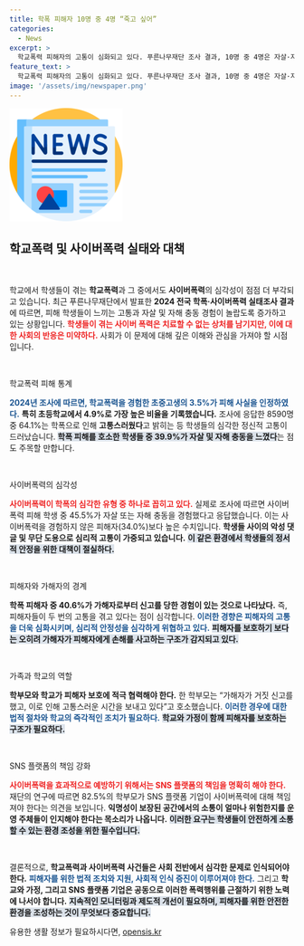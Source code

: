```yaml
---
title: 학폭 피해자 10명 중 4명 “죽고 싶어”
categories:
  - News
excerpt: >
  학교폭력 피해자의 고통이 심화되고 있다. 푸른나무재단 조사 결과, 10명 중 4명은 자살·자해 충동을 경험했으며, 사이버폭력이 악화되고 있다. 피해자 보호를 위한 사회적 책임이 요구된다.
feature_text: >
  학교폭력 피해자의 고통이 심화되고 있다. 푸른나무재단 조사 결과, 10명 중 4명은 자살·자해 충동을 경험했으며, 사이버폭력이 악화되고 있다. 피해자 보호를 위한 사회적 책임이 요구된다.
image: '/assets/img/newspaper.png'
---
```


<p><img src="/assets/img/newspaper.png" alt="kimp 속보" /></p>

<h2 data-ke-size="size26">학교폭력 및 사이버폭력 실태와 대책</h2>

<p data-ke-size="size16">&nbsp;</p>

<p>학교에서 학생들이 겪는 <b>학교폭력</b>과 그 중에서도 <b>사이버폭력</b>의 심각성이 점점 더 부각되고 있습니다. 최근 푸른나무재단에서 발표한 <b>2024 전국 학폭·사이버폭력 실태조사 결과</b>에 따르면, 피해 학생들이 느끼는 고통과 자살 및 자해 충동 경험이 놀랍도록 증가하고 있는 상황입니다. <b><span style="color: #ee2323;">학생들이 겪는 사이버 폭력은 치료할 수 없는 상처를 남기지만, 이에 대한 사회의 반응은 미약하다.</span></b> 사회가 이 문제에 대해 깊은 이해와 관심을 가져야 할 시점입니다.</p>

<p data-ke-size="size16">&nbsp;</p>

<p>학교폭력 피해 통계</p>

<p><b><span style="color: #1a5490;">2024년 조사에 따르면, 학교폭력을 경험한 초중고생의 3.5%가 피해 사실을 인정하였다.</span></b> <b>특히 초등학교에서 4.9%로 가장 높은 비율을 기록했습니다.</b> 조사에 응답한 8590명 중 64.1%는 학폭으로 인해 <b>고통스러웠다</b>고 밝히는 등 학생들의 심각한 정신적 고통이 드러났습니다. <b><span style="background-color: #21538527;">학폭 피해를 호소한 학생들 중 39.9%가 자살 및 자해 충동을 느꼈다</span></b>는 점도 주목할 만합니다.</p>

<p data-ke-size="size16">&nbsp;</p>

<p>사이버폭력의 심각성</p>

<p><b><span style="color: #ee2323;">사이버폭력이 학폭의 심각한 유형 중 하나로 꼽히고 있다.</span></b> 실제로 조사에 따르면 사이버폭력 피해 학생 중 45.5%가 자살 또는 자해 충동을 경험했다고 응답했습니다. 이는 사이버폭력을 경험하지 않은 피해자(34.0%)보다 높은 수치입니다. <b>학생들 사이의 악성 댓글 및 무단 도용으로 심리적 고통이 가중되고 있습니다.</b> <b><span style="background-color: #21538527;">이 같은 환경에서 학생들의 정서적 안정을 위한 대책이 절실하다.</span></b></p>

<p data-ke-size="size16">&nbsp;</p>

<p>피해자와 가해자의 경계</p>

<p><b>학폭 피해자 중 40.6%가 가해자로부터 <b>신고를 당한</b> 경험이 있는 것으로 나타났다.</b> 즉, 피해자들이 두 번의 고통을 겪고 있다는 점이 심각합니다. <b><span style="color: #1a5490;">이러한 경향은 피해자의 고통을 더욱 심화시키며, 심리적 안정성을 심각하게 위협하고 있다.</span></b> <b><span style="background-color: #21538527;">피해자를 보호하기 보다는 오히려 가해자가 피해자에게 손해를 사고하는 구조가 감지되고 있다.</span></b></p>

<p data-ke-size="size16">&nbsp;</p>

<p>가족과 학교의 역할</p>

<p><b>학부모와 학교가 피해자 보호에 적극 협력해야 한다.</b> 한 학부모는 “가해자가 거짓 신고를 했고, 이로 인해 고통스러운 시간을 보내고 있다”고 호소했습니다. <b><span style="color: #1a5490;">이러한 경우에 대한 법적 절차와 학교의 즉각적인 조치가 필요하다.</span></b> <b><span style="background-color: #21538527;">학교와 가정이 함께 피해자를 보호하는 구조가 필요하다.</span></b></p>

<p data-ke-size="size16">&nbsp;</p>

<p>SNS 플랫폼의 책임 강화</p>

<p><b><span style="color: #ee2323;">사이버폭력을 효과적으로 예방하기 위해서는 SNS 플랫폼의 책임을 명확히 해야 한다.</span></b> 재단의 연구에 따르면 82.5%의 학부모가 SNS 플랫폼 기업이 사이버폭력에 대해 책임져야 한다는 의견을 보입니다. <b>익명성이 보장된 공간에서의 소통이 얼마나 위험한지를 운영 주체들이 인지해야 한다는 목소리가 나옵니다.</b> <b><span style="background-color: #21538527;">이러한 요구는 학생들이 안전하게 소통할 수 있는 환경 조성을 위한 필수입니다.</span></b></p>

<p data-ke-size="size16">&nbsp;</p>

<p>결론적으로, <b>학교폭력과 사이버폭력 사건들은 사회 전반에서 심각한 문제로 인식되어야 한다.</b> <b><span style="color: #1a5490;">피해자를 위한 법적 조치와 지원, 사회적 인식 증진이 이루어져야 한다.</span></b> 그리고 <b>학교와 가정, 그리고 SNS 플랫폼 기업은 공동으로 이러한 폭력행위를 근절하기 위한 노력에 나서야 합니다.</b> <b><span style="background-color: #21538527;">지속적인 모니터링과 제도적 개선이 필요하며, 피해자를 위한 안전한 환경을 조성하는 것이 무엇보다 중요합니다.</span></b></p>
유용한 생활 정보가 필요하시다면, <a href="https://opensis.kr" rel="dofollow">opensis.kr</a>



